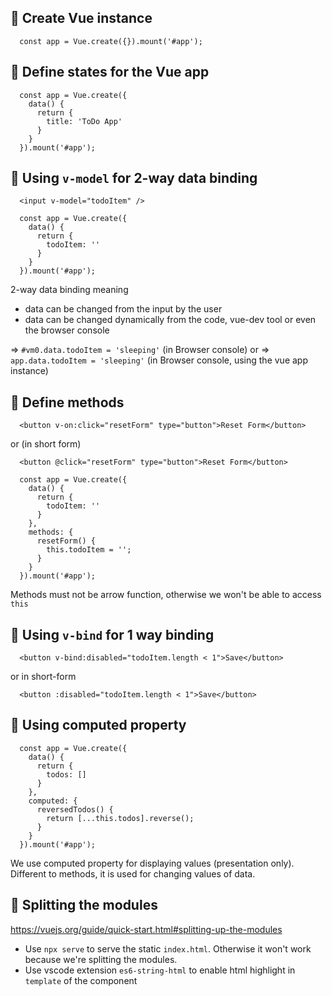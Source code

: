 ## 🚀 Create Vue instance

```
  const app = Vue.create({}).mount('#app');
```

## 🚀 Define states for the Vue app

```
  const app = Vue.create({
    data() {
      return {
        title: 'ToDo App'
      }
    }
  }).mount('#app');
```

## 🚀 Using `v-model` for 2-way data binding

```
  <input v-model="todoItem" />
```

```
  const app = Vue.create({
    data() {
      return {
        todoItem: ''
      }
    }
  }).mount('#app');
```

2-way data binding meaning

- data can be changed from the input by the user
- data can be changed dynamically from the code, vue-dev tool or even the browser console

=> `#vm0.data.todoItem = 'sleeping'` (in Browser console)
or
=> `app.data.todoItem = 'sleeping'` (in Browser console, using the vue app instance)

## 🚀 Define methods

```
  <button v-on:click="resetForm" type="button">Reset Form</button>
```

or (in short form)

```
  <button @click="resetForm" type="button">Reset Form</button>
```

```
  const app = Vue.create({
    data() {
      return {
        todoItem: ''
      }
    },
    methods: {
      resetForm() {
        this.todoItem = '';
      }
    }
  }).mount('#app');
```

Methods must not be arrow function, otherwise we won't be able to access `this`

## 🚀 Using `v-bind` for 1 way binding

```
  <button v-bind:disabled="todoItem.length < 1">Save</button>
```

or in short-form

```
  <button :disabled="todoItem.length < 1">Save</button>
```

## 🚀 Using computed property

```
  const app = Vue.create({
    data() {
      return {
        todos: []
      }
    },
    computed: {
      reversedTodos() {
        return [...this.todos].reverse();
      }
    }
  }).mount('#app');
```

We use computed property for displaying values (presentation only).
Different to methods, it is used for changing values of data.

## 🚀 Splitting the modules

https://vuejs.org/guide/quick-start.html#splitting-up-the-modules

- Use `npx serve` to serve the static `index.html`. Otherwise it won't work because we're splitting the modules.
- Use vscode extension `es6-string-html` to enable html highlight in `template` of the component
